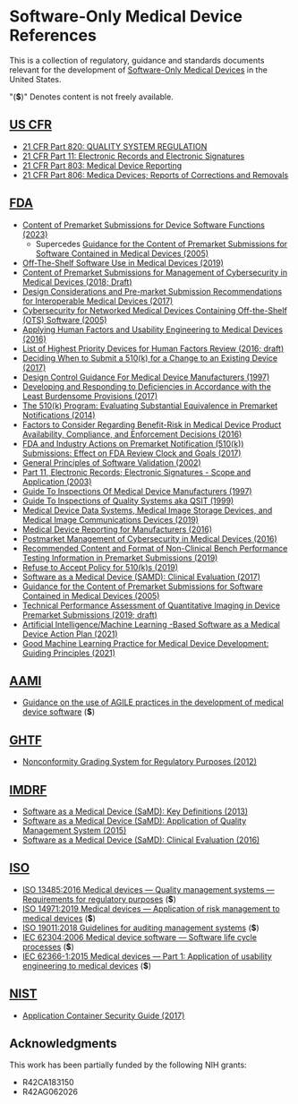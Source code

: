 # Software-Only Medical Device References

This is a collection of regulatory, guidance and standards documents relevant for the development of [Software-Only Medical Devices](https://www.fda.gov/medical-devices/digital-health-center-excellence/software-medical-device-samd) in the United States.

"(**$**)" Denotes content is not freely available.

## [US CFR](https://en.wikipedia.org/wiki/Code_of_Federal_Regulations)

- [21 CFR Part 820: QUALITY SYSTEM REGULATION](https://www.accessdata.fda.gov/scripts/cdrh/cfdocs/cfcfr/CFRSearch.cfm?CFRPart=820)
- [21 CFR Part 11: Electronic Records and Electronic Signatures](https://www.accessdata.fda.gov/scripts/cdrh/cfdocs/cfcfr/CFRSearch.cfm?CFRPart=11&showFR=1)
- [21 CFR Part 803: Medical Device Reporting](https://www.accessdata.fda.gov/scripts/cdrh/cfdocs/cfcfr/CFRSearch.cfm?CFRPart=803)
- [21 CFR Part 806: Medica Devices; Reports of Corrections and Removals](https://www.accessdata.fda.gov/scripts/cdrh/cfdocs/cfcfr/CFRSearch.cfm?CFRPart=806)

## [FDA](https://en.wikipedia.org/wiki/Food_and_Drug_Administration)

- [Content of Premarket Submissions for Device Software Functions (2023)](https://www.fda.gov/media/153781/download)
  - Supercedes [Guidance for the Content of Premarket Submissions for Software Contained in Medical Devices (2005)](https://www.fda.gov/media/73065/download)
- [Off-The-Shelf Software Use in Medical Devices (2019)](https://www.fda.gov/media/71794/download)
- [Content of Premarket Submissions for Management of Cybersecurity in Medical Devices (2018; Draft)](https://www.fda.gov/media/119933/download)
- [Design Considerations and Pre-market Submission Recommendations for Interoperable Medical Devices (2017)](https://www.fda.gov/media/95636/download)
- [Cybersecurity for Networked Medical Devices Containing Off-the-Shelf (OTS) Software (2005)](https://www.fda.gov/media/72154/download)
- [Applying Human Factors and Usability Engineering to Medical Devices (2016)](https://www.fda.gov/media/80481/download)
- [List of Highest Priority Devices for Human Factors Review (2016; draft)](https://www.fda.gov/media/95804/download)
- [Deciding When to Submit a 510(k) for a Change to an Existing Device (2017)](https://www.fda.gov/media/99812/download)
- [Design Control Guidance For Medical Device Manufacturers (1997)](https://www.fda.gov/media/116573/download)
- [Developing and Responding to Deficiencies in Accordance with the Least Burdensome Provisions (2017)](https://www.fda.gov/media/71735/download)
- [The 510(k) Program: Evaluating Substantial Equivalence in Premarket Notifications (2014)](https://www.fda.gov/media/82395/download)
- [Factors to Consider Regarding Benefit-Risk in Medical Device Product Availability, Compliance, and Enforcement Decisions (2016)](https://www.fda.gov/media/98657/download)
- [FDA and Industry Actions on Premarket Notification (510(k)) Submissions: Effect on FDA Review Clock and Goals (2017)](https://www.fda.gov/media/73507/download)
- [General Principles of Software Validation (2002)](https://www.fda.gov/media/73141/download)
- [Part 11, Electronic Records; Electronic Signatures - Scope and Application (2003)](https://www.fda.gov/media/75414/download)
- [Guide To Inspections Of Medical Device Manufacturers (1997)](https://www.fda.gov/inspections-compliance-enforcement-and-criminal-investigations/inspection-technical-guides/medical-device-manufacturers)
- [Guide To Inspections of Quality Systems aka QSIT (1999)](https://www.fda.gov/files/Guide-to-Inspections-of-Quality-Systems.pdf)
- [Medical Device Data Systems, Medical Image Storage Devices, and Medical Image Communications Devices (2019)](https://www.fda.gov/media/88572/download)
- [Medical Device Reporting for Manufacturers (2016)](https://www.fda.gov/media/86420/download)
- [Postmarket Management of Cybersecurity in Medical Devices (2016)](https://www.fda.gov/media/95862/download)
- [Recommended Content and Format of Non-Clinical Bench Performance Testing Information in Premarket Submissions (2019)](https://www.fda.gov/media/113230/download)
- [Refuse to Accept Policy for 510(k)s (2019)](https://www.fda.gov/media/83888/download)
- [Software as a Medical Device (SAMD): Clinical Evaluation (2017)](https://www.fda.gov/media/100714/download)
- [Guidance for the Content of Premarket Submissions for Software Contained in Medical Devices (2005)](https://www.fda.gov/media/73065/download)
- [Technical Performance Assessment of Quantitative Imaging in Device Premarket Submissions (2019; draft)](https://www.fda.gov/media/123271/download)
- [Artificial Intelligence/Machine Learning -Based Software as a Medical Device Action Plan (2021)](https://www.fda.gov/media/145022/download)
- [Good Machine Learning Practice for Medical Device Development: Guiding Principles (2021)](https://www.fda.gov/media/153486/download)

## [AAMI](https://www.aami.org/)

- [Guidance on the use of AGILE practices in the development of medical device software](https://webstore.ansi.org/standards/aami/aamitir452012r2018) (**$**)

## [GHTF](https://www.who.int/medical_devices/collaborations/force/en/)

- [Nonconformity Grading System for Regulatory Purposes (2012)](https://www.fda.gov/files/medical%20devices/published/Quality-management-system-%E2%80%93-Medical-devices%E2%80%93-Nonconformity-Grading-System-for-Regulatory-Purposes-and-Information-Exchange.pdf)

## [IMDRF](http://www.imdrf.org/)

- [Software as a Medical Device (SaMD): Key Definitions (2013)](http://academy.gmp-compliance.org/guidemgr/files/IMDRF-TECH-131209-SAMD-KEY-DEFINITIONS.PDF)
- [Software as a Medical Device (SaMD): Application of Quality Management System (2015)](http://www.imdrf.org/docs/imdrf/final/consultations/imdrf-cons-samd-aqms-150326.pdf)
- [Software as a Medical Device (SaMD): Clinical Evaluation (2016)](http://www.imdrf.org/docs/imdrf/final/consultations/imdrf-cons-samd-ce.pdf)

## [ISO](https://www.iso.org/home.html)

- [ISO 13485:2016 Medical devices — Quality management systems — Requirements for regulatory purposes](https://www.iso.org/standard/59752.html) (**$**)
- [ISO 14971:2019 Medical devices — Application of risk management to medical devices](https://www.iso.org/standard/72704.html) (**$**)
- [ISO 19011:2018 Guidelines for auditing management systems](https://www.iso.org/standard/70017.html) (**$**)
- [IEC 62304:2006 Medical device software — Software life cycle processes](https://www.iso.org/standard/38421.html) (**$**)
- [IEC 62366-1:2015 Medical devices — Part 1: Application of usability engineering to medical devices](https://www.iso.org/standard/63179.html)  (**$**)

## [NIST](https://www.nist.gov/)

- [Application Container Security Guide (2017)](https://nvlpubs.nist.gov/nistpubs/SpecialPublications/NIST.SP.800-190.pdf)

## Acknowledgments

This work has been partially funded by the following NIH grants:
- R42CA183150
- R42AG062026
